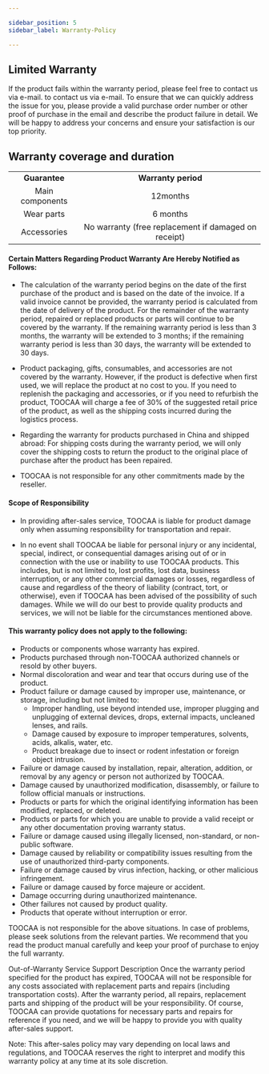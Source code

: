 ```yaml
---

sidebar_position: 5
sidebar_label: Warranty-Policy

---
```

## **Limited Warranty**
If the product fails within the warranty period, please feel free to contact us via e-mail. to contact us via e-mail. To ensure that we can quickly address the issue for you, please provide a valid purchase order number or other proof of purchase in the email and describe the product failure in detail. We will be happy to address your concerns and ensure your satisfaction is our top priority.

## **Warranty coverage and duration**
|  |  |  
| :---: | :---: | 
| **Guarantee** | **Warranty period** | **Remark |
| Main components| 12months| Adapter, circuit board, motor, USB electronic lock, rail, synchronous belt, light bar. |
| Wear parts | 6 months | Laser module |
| Accessories | No warranty (free replacement if damaged on receipt) | Components other than main components and wear parts: power cord, USB cable, exhaust pipe, consumables, screwdriver, manual, outer cover acrylic board, profiles, etc. |


#### Certain Matters Regarding Product Warranty Are Hereby Notified as Follows:

- The calculation of the warranty period begins on the date of the first purchase of the product and is based on the date of the invoice. If a valid invoice cannot be provided, the warranty period is calculated from the date of delivery of the product. For the remainder of the warranty period, repaired or replaced products or parts will continue to be covered by the warranty. If the remaining warranty period is less than 3 months, the warranty will be extended to 3 months; if the remaining warranty period is less than 30 days, the warranty will be extended to 30 days.  

- Product packaging, gifts, consumables, and accessories are not covered by the warranty. However, if the product is defective when first used, we will replace the product at no cost to you. If you need to replenish the packaging and accessories, or if you need to refurbish the product, TOOCAA will charge a fee of 30% of the suggested retail price of the product, as well as the shipping costs incurred during the logistics process.  

- Regarding the warranty for products purchased in China and shipped abroad: For shipping costs during the warranty period, we will only cover the shipping costs to return the product to the original place of purchase after the product has been repaired.  

- TOOCAA is not responsible for any other commitments made by the reseller.  


#### Scope of Responsibility

- In providing after-sales service, TOOCAA is liable for product damage only when assuming responsibility for transportation and repair.  

- In no event shall TOOCAA be liable for personal injury or any incidental, special, indirect, or consequential damages arising out of or in connection with the use or inability to use TOOCAA products. This includes, but is not limited to, lost profits, lost data, business interruption, or any other commercial damages or losses, regardless of cause and regardless of the theory of liability (contract, tort, or otherwise), even if TOOCAA has been advised of the possibility of such damages. While we will do our best to provide quality products and services, we will not be liable for the circumstances mentioned above.  


#### This warranty policy does not apply to the following:

- Products or components whose warranty has expired.  
- Products purchased through non-TOOCAA authorized channels or resold by other buyers.  
- Normal discoloration and wear and tear that occurs during use of the product.  
- Product failure or damage caused by improper use, maintenance, or storage, including but not limited to:  
  - Improper handling, use beyond intended use, improper plugging and unplugging of external devices, drops, external impacts, uncleaned lenses, and rails.  
  - Damage caused by exposure to improper temperatures, solvents, acids, alkalis, water, etc.  
  - Product breakage due to insect or rodent infestation or foreign object intrusion.  
- Failure or damage caused by installation, repair, alteration, addition, or removal by any agency or person not authorized by TOOCAA.  
- Damage caused by unauthorized modification, disassembly, or failure to follow official manuals or instructions.  
- Products or parts for which the original identifying information has been modified, replaced, or deleted.  
- Products or parts for which you are unable to provide a valid receipt or any other documentation proving warranty status.  
- Failure or damage caused using illegally licensed, non-standard, or non-public software.  
- Damage caused by reliability or compatibility issues resulting from the use of unauthorized third-party components.  
- Failure or damage caused by virus infection, hacking, or other malicious infringement.  
- Failure or damage caused by force majeure or accident.  
- Damage occurring during unauthorized maintenance.  
- Other failures not caused by product quality.  
- Products that operate without interruption or error.  


TOOCAA is not responsible for the above situations. In case of problems, please seek solutions from the relevant parties. We recommend that you read the product manual carefully and keep your proof of purchase to enjoy the full warranty.

 
Out-of-Warranty Service Support Description
Once the warranty period specified for the product has expired, TOOCAA will not be responsible for any costs associated with replacement parts and repairs (including transportation costs). After the warranty period, all repairs, replacement parts and shipping of the product will be your responsibility. Of course, TOOCAA can provide quotations for necessary parts and repairs for reference if you need, and we will be happy to provide you with quality after-sales support.

Note: This after-sales policy may vary depending on local laws and regulations, and TOOCAA reserves the right to interpret and modify this warranty policy at any time at its sole discretion.

